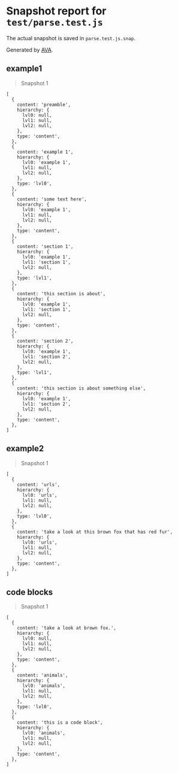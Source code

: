 # Snapshot report for `test/parse.test.js`

The actual snapshot is saved in `parse.test.js.snap`.

Generated by [AVA](https://avajs.dev).

## example1

> Snapshot 1

    [
      {
        content: 'preamble',
        hierarchy: {
          lvl0: null,
          lvl1: null,
          lvl2: null,
        },
        type: 'content',
      },
      {
        content: 'example 1',
        hierarchy: {
          lvl0: 'example 1',
          lvl1: null,
          lvl2: null,
        },
        type: 'lvl0',
      },
      {
        content: 'some text here',
        hierarchy: {
          lvl0: 'example 1',
          lvl1: null,
          lvl2: null,
        },
        type: 'content',
      },
      {
        content: 'section 1',
        hierarchy: {
          lvl0: 'example 1',
          lvl1: 'section 1',
          lvl2: null,
        },
        type: 'lvl1',
      },
      {
        content: 'this section is about',
        hierarchy: {
          lvl0: 'example 1',
          lvl1: 'section 1',
          lvl2: null,
        },
        type: 'content',
      },
      {
        content: 'section 2',
        hierarchy: {
          lvl0: 'example 1',
          lvl1: 'section 2',
          lvl2: null,
        },
        type: 'lvl1',
      },
      {
        content: 'this section is about something else',
        hierarchy: {
          lvl0: 'example 1',
          lvl1: 'section 2',
          lvl2: null,
        },
        type: 'content',
      },
    ]

## example2

> Snapshot 1

    [
      {
        content: 'urls',
        hierarchy: {
          lvl0: 'urls',
          lvl1: null,
          lvl2: null,
        },
        type: 'lvl0',
      },
      {
        content: 'take a look at this brown fox that has red fur',
        hierarchy: {
          lvl0: 'urls',
          lvl1: null,
          lvl2: null,
        },
        type: 'content',
      },
    ]

## code blocks

> Snapshot 1

    [
      {
        content: 'take a look at brown fox.',
        hierarchy: {
          lvl0: null,
          lvl1: null,
          lvl2: null,
        },
        type: 'content',
      },
      {
        content: 'animals',
        hierarchy: {
          lvl0: 'animals',
          lvl1: null,
          lvl2: null,
        },
        type: 'lvl0',
      },
      {
        content: 'this is a code block',
        hierarchy: {
          lvl0: 'animals',
          lvl1: null,
          lvl2: null,
        },
        type: 'content',
      },
    ]
